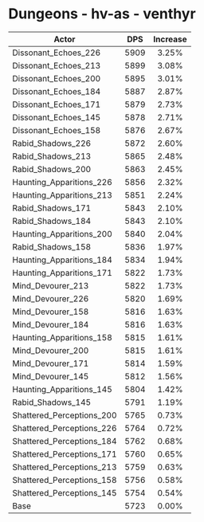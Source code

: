 # Dungeons - hv-as - venthyr
| Actor | DPS | Increase |
|---|:---:|:---:|
|Dissonant_Echoes_226|5909|3.25%|
|Dissonant_Echoes_213|5899|3.08%|
|Dissonant_Echoes_200|5895|3.01%|
|Dissonant_Echoes_184|5887|2.87%|
|Dissonant_Echoes_171|5879|2.73%|
|Dissonant_Echoes_145|5878|2.71%|
|Dissonant_Echoes_158|5876|2.67%|
|Rabid_Shadows_226|5872|2.60%|
|Rabid_Shadows_213|5865|2.48%|
|Rabid_Shadows_200|5863|2.45%|
|Haunting_Apparitions_226|5856|2.32%|
|Haunting_Apparitions_213|5851|2.24%|
|Rabid_Shadows_171|5843|2.10%|
|Rabid_Shadows_184|5843|2.10%|
|Haunting_Apparitions_200|5840|2.04%|
|Rabid_Shadows_158|5836|1.97%|
|Haunting_Apparitions_184|5834|1.94%|
|Haunting_Apparitions_171|5822|1.73%|
|Mind_Devourer_213|5822|1.73%|
|Mind_Devourer_226|5820|1.69%|
|Mind_Devourer_158|5816|1.63%|
|Mind_Devourer_184|5816|1.63%|
|Haunting_Apparitions_158|5815|1.61%|
|Mind_Devourer_200|5815|1.61%|
|Mind_Devourer_171|5814|1.59%|
|Mind_Devourer_145|5812|1.56%|
|Haunting_Apparitions_145|5804|1.42%|
|Rabid_Shadows_145|5791|1.19%|
|Shattered_Perceptions_200|5765|0.73%|
|Shattered_Perceptions_226|5764|0.72%|
|Shattered_Perceptions_184|5762|0.68%|
|Shattered_Perceptions_171|5760|0.65%|
|Shattered_Perceptions_213|5759|0.63%|
|Shattered_Perceptions_158|5756|0.58%|
|Shattered_Perceptions_145|5754|0.54%|
|Base|5723|0.00%|
